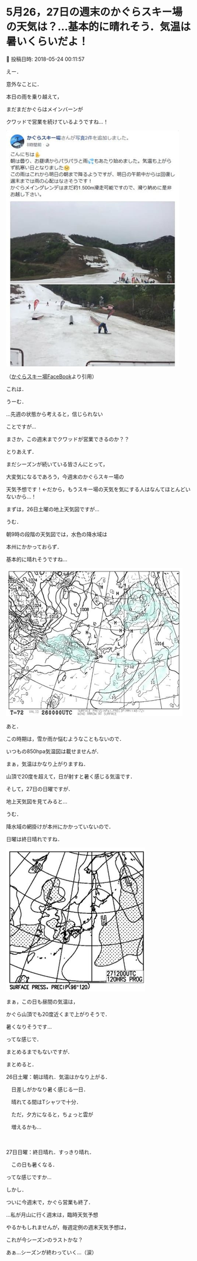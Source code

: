 # 5月26，27日の週末のかぐらスキー場の天気は？…基本的に晴れそう．気温は暑いくらいだよ！

📅 投稿日時: 2018-05-24 00:11:57

えー．


意外なことに．


本日の雨を乗り越えて，


まだまだかぐらはメインバーンが


クワッドで営業を続けているようですね…！







![e5d7d7d29884cd6deeeaea8ace993d54.jpg](images/e5d7d7d29884cd6deeeaea8ace993d54.jpg)




（[かぐらスキー場FaceBook](https://www.facebook.com/snowkagura/posts/1547538822040099)より引用）


これは．


うーむ．


…先週の状態から考えると，信じられない


ことですが…


まさか，この週末までクワッドが営業できるのか？？





とりあえず．


まだシーズンが続いている皆さんにとって，


大変気になるであろう，今週末のかぐらスキー場の


天気予想です！←だから，もうスキー場の天気を気にする人はなんてほとんどいないから…！





まずは，26日土曜の地上天気図ですが…


うむ．


朝9時の段階の天気図では，水色の降水域は


本州にかかっておらず．


基本的に晴れそうですね…




![02ba7dcfa73dbf57a87497097a323eb1.jpg](images/02ba7dcfa73dbf57a87497097a323eb1.jpg)







あと．


この時期は，雪か雨か悩むようなこともないので．


いつもの850hpa気温図は載せませんが．


まぁ，気温はかなり上がりますね．


山頂で20度を超えて，日が射すと暑く感じる気温です．





そして，27日の日曜ですが．


地上天気図を見てみると…


うむ．


降水域の網掛けが本州にかかっていないので．


日曜は終日晴れですね．




![246be209733a929e6dccb0eb90ad84f0.jpg](images/246be209733a929e6dccb0eb90ad84f0.jpg)







まぁ，この日も昼間の気温は，


かぐら山頂でも20度近くまで上がりそうで．


暑くなりそうです…





ってな感じで．


まとめるまでもないですが．


まとめると．





26日土曜：朝は晴れ．気温はかなり上がる．


　日差しがかなり暑く感じる一日．


　晴れてる間はTシャツで十分．


　ただ，夕方になると，ちょっと雲が


　増えるかも…


　


27日日曜：終日晴れ．すっきり晴れ．


　この日も暑くなる．





ってな感じですか…


しかし．


ついに今週末で，かぐら営業も終了．


…私が月山に行く週末は，臨時天気予想


やるかもしれませんが，毎週定例の週末天気予想は，


これが今シーズンのラストかな？





あぁ…シーズンが終わっていく…（涙）
